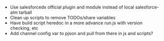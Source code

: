* Use salesforcedx official plugin and module instead of local salesforce-alm tarball
* Clean up scripts to remove TODOs/share variables
* Have build script heredoc in a more advance run.js with version
  checking, etc
* Add channel config var to pjson and pull from there in js and scripts?

